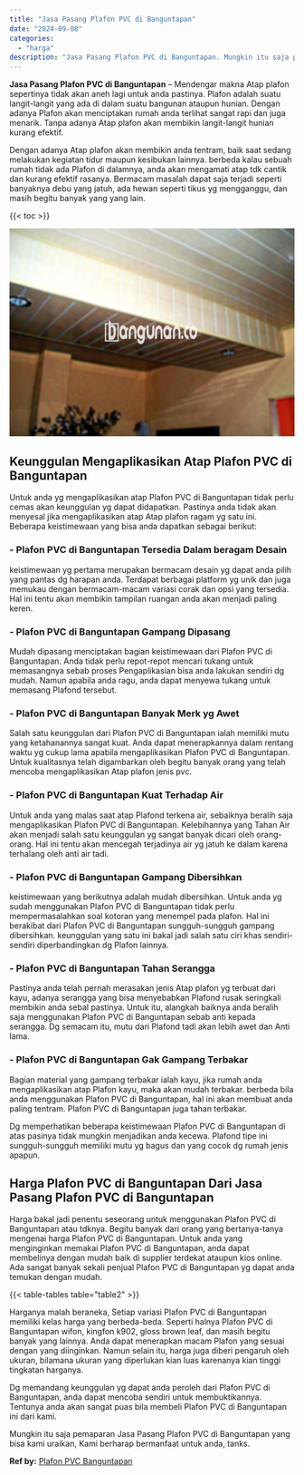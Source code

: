 ```yaml
---
title: "Jasa Pasang Plafon PVC di Banguntapan"
date: "2024-09-08"
categories: 
  - "harga"
description: "Jasa Pasang Plafon PVC di Banguntapan. Mungkin itu saja pemaparan Jasa Pasang Plafon PVC di Banguntapan yang bisa kami uraikan, Kami berharap bermanfaat untu..."
---
```


**Jasa Pasang Plafon PVC di Banguntapan** – Mendengar makna Atap plafon sepertinya tidak akan aneh lagi untuk anda pastinya. Plafon adalah suatu langit-langit yang ada di dalam suatu bangunan ataupun hunian. Dengan adanya Plafon akan menciptakan rumah anda terlihat sangat rapi dan juga menarik. Tanpa adanya Atap plafon akan membikin langit-langit hunian kurang efektif.

Dengan adanya Atap plafon akan membikin anda tentram, baik saat sedang melakukan kegiatan tidur maupun kesibukan lainnya. berbeda kalau sebuah rumah tidak ada Plafon di dalamnya, anda akan mengamati atap tdk cantik dan kurang efektif rasanya. Bermacam masalah dapat saja terjadi seperti banyaknya debu yang jatuh, ada hewan seperti tikus yg mengganggu, dan masih begitu banyak yang yang lain.

{{< toc >}}

![Jasa Pasang Plafon PVC di Banguntapan](/images/flafond-pvc-murah06.png)

## Keunggulan Mengaplikasikan Atap Plafon PVC di Banguntapan

Untuk anda yg mengaplikasikan atap Plafon PVC di Banguntapan tidak perlu cemas akan keunggulan yg dapat didapatkan. Pastinya anda tidak akan menyesal jika mengaplikasikan atap Atap plafon ragam yg satu ini. Beberapa keistimewaan yang bisa anda dapatkan sebagai berikut:

### \- Plafon PVC di Banguntapan Tersedia Dalam beragam Desain

keistimewaan yg pertama merupakan bermacam desain yg dapat anda pilih yang pantas dg harapan anda. Terdapat berbagai platform yg unik dan juga memukau dengan bermacam-macam variasi corak dan opsi yang tersedia. Hal ini tentu akan membikin tampilan ruangan anda akan menjadi paling keren.

### \- Plafon PVC di Banguntapan Gampang Dipasang

Mudah dipasang menciptakan bagian keistimewaan dari Plafon PVC di Banguntapan. Anda tidak perlu repot-repot mencari tukang untuk memasangnya sebab proses Pengaplikasian bisa anda lakukan sendiri dg mudah. Namun apabila anda ragu, anda dapat menyewa tukang untuk memasang Plafond tersebut.

### \- Plafon PVC di Banguntapan Banyak Merk yg Awet

Salah satu keunggulan dari Plafon PVC di Banguntapan ialah memiliki mutu yang ketahanannya sangat kuat. Anda dapat menerapkannya dalam rentang waktu yg cukup lama apabila mengaplikasikan Plafon PVC di Banguntapan. Untuk kualitasnya telah digambarkan oleh begitu banyak orang yang telah mencoba mengaplikasikan Atap plafon jenis pvc.

### \- Plafon PVC di Banguntapan Kuat Terhadap Air

Untuk anda yang malas saat atap Plafond terkena air, sebaiknya beralih saja mengaplikasikan Plafon PVC di Banguntapan. Kelebihannya yang Tahan Air akan menjadi salah satu keunggulan yg sangat banyak dicari oleh orang-orang. Hal ini tentu akan mencegah terjadinya air yg jatuh ke dalam karena terhalang oleh anti air tadi.

### \- Plafon PVC di Banguntapan Gampang Dibersihkan

keistimewaan yang berikutnya adalah mudah dibersihkan. Untuk anda yg sudah menggunakan Plafon PVC di Banguntapan tidak perlu mempermasalahkan soal kotoran yang menempel pada plafon. Hal ini berakibat dari Plafon PVC di Banguntapan sungguh-sungguh gampang dibersihkan. keunggulan yang satu ini bakal jadi salah satu ciri khas sendiri-sendiri diperbandingkan dg Plafon lainnya.

### \- Plafon PVC di Banguntapan Tahan Serangga

Pastinya anda telah pernah merasakan jenis Atap plafon yg terbuat dari kayu, adanya serangga yang bisa menyebabkan Plafond rusak seringkali membikin anda sebal pastinya. Untuk itu, alangkah baiknya anda beralih saja menggunakan Plafon PVC di Banguntapan sebab anti kepada serangga. Dg semacam itu, mutu dari Plafond tadi akan lebih awet dan Anti lama.

### \- Plafon PVC di Banguntapan Gak Gampang Terbakar

Bagian material yang gampang terbakar ialah kayu, jika rumah anda mengaplikasikan atap Plafon kayu, maka akan mudah terbakar. berbeda bila anda menggunakan Plafon PVC di Banguntapan, hal ini akan membuat anda paling tentram. Plafon PVC di Banguntapan juga tahan terbakar.

Dg memperhatikan beberapa keistimewaan Plafon PVC di Banguntapan di atas pasinya tidak mungkin menjadikan anda kecewa. Plafond tipe ini sungguh-sungguh memiliki mutu yg bagus dan yang cocok dg rumah jenis apapun.

## Harga Plafon PVC di Banguntapan Dari Jasa Pasang Plafon PVC di Banguntapan

Harga bakal jadi penentu seseorang untuk menggunakan Plafon PVC di Banguntapan atau tdknya. Begitu banyak dari orang yang bertanya-tanya mengenai harga Plafon PVC di Banguntapan. Untuk anda yang menginginkan memakai Plafon PVC di Banguntapan, anda dapat membelinya dengan mudah baik di supplier terdekat ataupun kios online. Ada sangat banyak sekali penjual Plafon PVC di Banguntapan yg dapat anda temukan dengan mudah.

{{< table-tables table="table2" >}}

Harganya malah beraneka, Setiap variasi Plafon PVC di Banguntapan memiliki kelas harga yang berbeda-beda. Seperti halnya Plafon PVC di Banguntapan wifon, kingfon k902, gloss brown leaf, dan masih begitu banyak yang lainnya. Anda dapat menerapkan macam Plafon yang sesuai dengan yang diinginkan. Namun selain itu, harga juga diberi pengaruh oleh ukuran, bilamana ukuran yang diperlukan kian luas karenanya kian tinggi tingkatan harganya.

Dg memandang keunggulan yg dapat anda peroleh dari Plafon PVC di Banguntapan, anda dapat mencoba sendiri untuk membuktikannya. Tentunya anda akan sangat puas bila membeli Plafon PVC di Banguntapan ini dari kami.

Mungkin itu saja pemaparan Jasa Pasang Plafon PVC di Banguntapan yang bisa kami uraikan, Kami berharap bermanfaat untuk anda, tanks.

**Ref by:** [Plafon PVC Banguntapan](https://id.wikipedia.org/wiki/Plafon)
